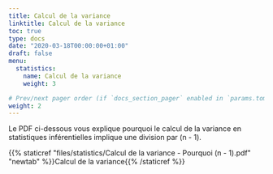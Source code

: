 ```yaml
---
title: Calcul de la variance
linktitle: Calcul de la variance
toc: true
type: docs
date: "2020-03-18T00:00:00+01:00"
draft: false
menu:
  statistics:
    name: Calcul de la variance
    weight: 3

# Prev/next pager order (if `docs_section_pager` enabled in `params.toml`)
weight: 2
---
```


Le PDF ci-dessous vous explique pourquoi le calcul de la variance en statistiques inférentielles implique une division par (n - 1).

{{% staticref "files/statistics/Calcul de la variance - Pourquoi (n - 1).pdf" "newtab" %}}Calcul de la variance{{% /staticref %}}
